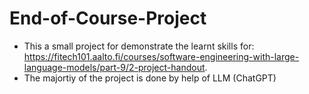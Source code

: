 # End-of-Course-Project
- This a small project for demonstrate the learnt skills for: https://fitech101.aalto.fi/courses/software-engineering-with-large-language-models/part-9/2-project-handout.
- The majortiy of the project is done by help of LLM (ChatGPT)
